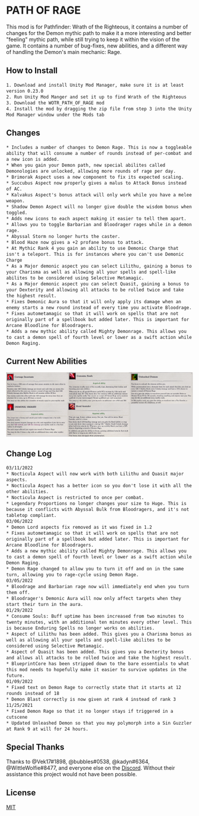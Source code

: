 # PATH OF RAGE

This mod is for Pathfinder: Wrath of the Righteous, it contains a number of changes for the Demon mythic path to make it a more interesting and better "feeling" mythic path, while still trying to keep it within the vision of the game. It contains a number of bug-fixes, new abilities, and a different way of handling the Demon's main mechanic: Rage. 

## How to Install

```
1. Download and install Unity Mod Manager, make sure it is at least version 0.23.0
2. Run Unity Mod Manger and set it up to find Wrath of the Righteous
3. Download the WOTR_PATH_OF_RAGE mod
4. Install the mod by dragging the zip file from step 3 into the Unity Mod Manager window under the Mods tab
```
## Changes
```
* Includes a number of changes to Demon Rage. This is now a toggleable ability that will consume a number of rounds instead of per-combat and a new icon is added.
* When you gain your Demon path, new special abilites called Demonologies are unlocked, allowing more rounds of rage per day.
* Brimorak Aspect uses a new component to fix its expected scaling.
* Succubus Aspect now properly gives a malus to Attack Bonus instead of AC.
* Kalvakus Aspect's bonus attack will only work while you have a melee weapon.
* Shadow Demon Aspect will no longer give double the wisdom bonus when toggled.
* Adds new icons to each aspect making it easier to tell them apart.
* Allows you to toggle Barbarian and Bloodrager rages while in a demon rage.
* Abyssal Storm no longer hurts the caster.
* Blood Haze now gives a +2 profane bonus to attack.
* At Mythic Rank 4 you gain an ability to use Demonic Charge that isn't a teleport. This is for instances where you can't use Demonic Charge
* As a Major demonic aspect you can select Lilithu, gaining a bonus to your Charisma as well as allowing all your spells and spell-like abilites to be considered using Selective Metamagic.
* As a Major demonic aspect you can select Quasit, gaining a bonus to your Dexterity and allowing all attacks to be rolled twice and take the highest result.
* Fixes Demonic Aura so that it will only apply its damage when an enemy starts a new round instead of every time you activate Bloodrage.
* Fixes autometamagic so that it will work on spells that are not originally part of a spellbook but added later. This is important for Arcane Bloodline for Bloodragers.
* Adds a new mythic ability called Mighty Demonrage. This allows you to cast a demon spell of fourth level or lower as a swift action while Demon Raging.
```
## Current New Abilities
![alt text](https://github.com/Balkoth-dev/WOTR_PATH_OF_RAGE/blob/master/PathOfRageDemonologies.png?raw=true)
## Change Log
```
03/11/2022
* Nocticula Aspect will now work with both Lilithu and Quasit major aspects.
* Nocticula Aspect has a better icon so you don't lose it with all the other abilities.
* Nocticula Aspect is restricted to once per combat.
* Legendary Proportions no longer changes your size to Huge. This is because it conflicts with Abyssal Bulk from Bloodragers, and it's not tabletop compliant.
03/06/2022
* Demon Lord aspects fix removed as it was fixed in 1.2
* Fixes autometamagic so that it will work on spells that are not originally part of a spellbook but added later. This is important for Arcane Bloodline for Bloodragers.
* Adds a new mythic ability called Mighty Demonrage. This allows you to cast a demon spell of fourth level or lower as a swift action while Demon Raging.
* Demon Rage changed to allow you to turn it off and on in the same turn, allowing you to rage-cycle using Demon Rage.
03/05/2022
* Bloodrage and Barbarian rage now will immediately end when you turn them off.
* Bloodrager's Demonic Aura will now only affect targets when they start their turn in the aura.
01/29/2022
* Consume Souls: Buff uptime has been increased from two minutes to twenty minutes, with an additional ten minutes every other level. This is because Enduring Spells no longer works on abilities.
* Aspect of Lilithu has been added. This gives you a Charisma bonus as well as allowing all your spells and spell-like abilites to be considered using Selective Metamagic.
* Aspect of Quasit has been added. This gives you a Dexterity bonus and allows all attacks to be rolled twice and take the highest result.
* BlueprintCore has been stripped down to the bare essentials to what this mod needs to hopefully make it easier to survive updates in the future.
01/09/2022
* Fixed text on Demon Rage to correctly state that it starts at 12 rounds instead of 18
* Demon Blast correctly is now given at rank 4 instead of rank 3
11/25/2021
* Fixed Demon Rage so that it no longer stays if triggered in a cutscene
* Updated Unleashed Demon so that you may polymorph into a Sin Guzzler at Rank 9 at will for 24 hours.

```

## Special Thanks
Thanks to @Vek17#1898, @bubbles#0538, @kadyn#6364, @WittleWolfie#8477, and everyone else on the [Discord](https://discord.com/invite/wotr). Without their assistance this project would not have been possible.


## License
[MIT](https://choosealicense.com/licenses/mit/)
